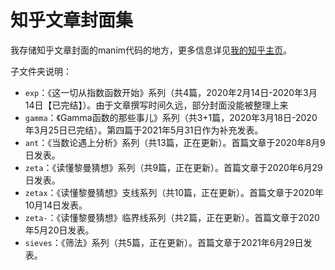 # 知乎文章封面集

我存储知乎文章封面的manim代码的地方，更多信息详见[我的知乎主页][1]。

子文件夹说明：

- `exp`：《这一切从指数函数开始》系列（共4篇，2020年2月14日-2020年3月14日【已完结】）。由于文章撰写时间久远，部分封面没能被整理上来
- `gamma`：《Gamma函数的那些事儿》系列（共3+1篇，2020年3月18日-2020年3月25日已完结）。第四篇于2021年5月31日作为补充发表。
- `ant`：《当数论遇上分析》系列（共13篇，正在更新）。首篇文章于2020年8月9日发表。
- `zeta`：《读懂黎曼猜想》系列（共9篇，正在更新）。首篇文章于2020年6月29日发表。
- `zetax`：《读懂黎曼猜想》支线系列（共10篇，正在更新）。首篇文章于2020年10月14日发表。
- `zeta-`：《读懂黎曼猜想》临界线系列（共2篇，正在更新）。首篇文章于2020年5月20日发表。
- `sieves`：《筛法》系列（共5篇，正在更新）。首篇文章于2021年6月29日发表。

[1]: https://www.zhihu.com/people/travorlzh/posts
